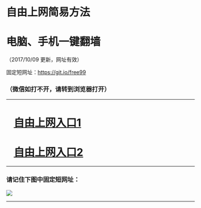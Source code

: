 ﻿# 自由上网简易方法

# 电脑、手机一键翻墙

（2017/10/09 更新，网址有效）

固定短网址：https://git.io/free99

### （微信如打不开，请转到浏览器打开）


***





# &nbsp;&nbsp; <a href="http://ft616627171.fwq-tz-1001.info/fwqtz01.html?t=100900115971 " target="_blank">自由上网入口1</a>
# &nbsp;&nbsp; <a href="http://ft2315118187.fwq-tz-1002.info/fwqtz02.html?t=100900110377 " target="_blank">自由上网入口2</a>
***

### 请记住下图中固定短网址：

<img src="https://s3-us-west-2.amazonaws.com/fwq-1001/yjfq-20170905okok.png" /> 


***

